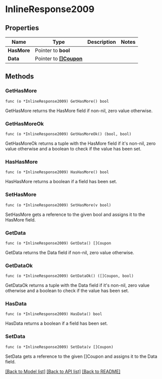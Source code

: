 # InlineResponse2009

## Properties

Name | Type | Description | Notes
------------ | ------------- | ------------- | -------------
**HasMore** | Pointer to **bool** |  | 
**Data** | Pointer to [**[]Coupon**](Coupon.md) |  | 

## Methods

### GetHasMore

`func (o *InlineResponse2009) GetHasMore() bool`

GetHasMore returns the HasMore field if non-nil, zero value otherwise.

### GetHasMoreOk

`func (o *InlineResponse2009) GetHasMoreOk() (bool, bool)`

GetHasMoreOk returns a tuple with the HasMore field if it's non-nil, zero value otherwise
and a boolean to check if the value has been set.

### HasHasMore

`func (o *InlineResponse2009) HasHasMore() bool`

HasHasMore returns a boolean if a field has been set.

### SetHasMore

`func (o *InlineResponse2009) SetHasMore(v bool)`

SetHasMore gets a reference to the given bool and assigns it to the HasMore field.

### GetData

`func (o *InlineResponse2009) GetData() []Coupon`

GetData returns the Data field if non-nil, zero value otherwise.

### GetDataOk

`func (o *InlineResponse2009) GetDataOk() ([]Coupon, bool)`

GetDataOk returns a tuple with the Data field if it's non-nil, zero value otherwise
and a boolean to check if the value has been set.

### HasData

`func (o *InlineResponse2009) HasData() bool`

HasData returns a boolean if a field has been set.

### SetData

`func (o *InlineResponse2009) SetData(v []Coupon)`

SetData gets a reference to the given []Coupon and assigns it to the Data field.


[[Back to Model list]](../README.md#documentation-for-models) [[Back to API list]](../README.md#documentation-for-api-endpoints) [[Back to README]](../README.md)


